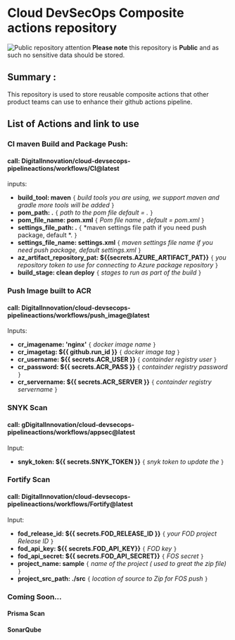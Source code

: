 # Cloud DevSecOps Composite actions repository
![Public repository attention](https://img.icons8.com/ios/32/000000/error--v1.png)
**Please note** this repository is **Public** and as such no sensitive data should be stored. 

## Summary :

This repository is used to store reusable composite actions that other product teams can use to enhance their github actions pipeline.

## List of Actions and link to use


### CI maven Build and Package Push:

#### call:  DigitalInnovation/cloud-devsecops-pipelineactions/workflows/CI@latest

inputs:
- **build\_tool: maven** 		`{` *build tools you are using, we support maven and gradle more tools will be added* `}`
- **pom\_path: .** 				 `{` *path to the pom file default = .* `}`
- **pom\_file\_name: pom.xml** `{` *Pom file name , default = pom.xml* `}`
- **settings\_file\_path: .** 	`{` *maven settings file path if you need push package, default *. `}`
- **settings\_file\_name: settings.xml** 	`{` *maven settings file name if you need push package, default settings.xml* `}`
- **az\_artifact\_repository\_pat: ${{secrets.AZURE\_ARTIFACT\_PAT}}** 	`{` *you repository token to use for connecting to Azure package repository* `}`
- **build\_stage: clean deploy**  `{` *stages to run as part of the build* `}`

### Push Image built to ACR

#### call: DigitalInnovation/cloud-devsecops-pipelineactions/workflows/push\_image@latest

Inputs:

- **cr\_imagename: 'nginx'**  					`{` *docker image name* `}`
- **cr\_imagetag: ${{ github.run\_id }}** 		`{` *docker image tag* `}`
- **cr\_username: ${{ secrets.ACR\_USER }}** 		`{` *containder registry user* `}`
- **cr\_password: ${{ secrets.ACR\_PASS }}** 		`{` *containder registry password* `}`
- **cr\_servername: ${{ secrets.ACR\_SERVER }}** 	`{` *containder registry servername* `}`

### SNYK Scan

#### call: gDigitalInnovation/cloud-devsecops-pipelineactions/workflows/appsec@latest

Input:

- **snyk\_token: ${{ secrets.SNYK\_TOKEN }}** 	`{` *snyk token to update the* `}`

### Fortify Scan

#### call: DigitalInnovation/cloud-devsecops-pipelineactions/workflows/Fortify@latest

Input:

- **fod\_release\_id: ${{ secrets.FOD\_RELEASE\_ID }}** 	`{` *your FOD project Release ID* `}`
- **fod\_api\_key: ${{ secrets.FOD\_API\_KEY}}** 			`{` *FOD key* `}`
- **fod\_api\_secret: ${{ secrets.FOD\_API\_SECRET}}** 	`{` *FOS secret* `}`
- **project\_name: sample**  							`{` *name of the project ( used to great the zip file)* `}`
- **project\_src\_path: ./src** 						`{` *location of source to Zip for FOS push* `}`

### Coming Soon...

#### Prisma Scan
#### SonarQube
